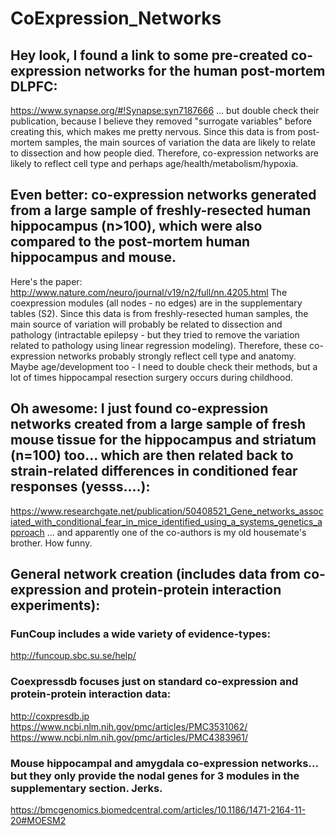 # CoExpression_Networks


## Hey look, I found a link to some pre-created co-expression networks for the human post-mortem DLPFC:
https://www.synapse.org/#!Synapse:syn7187666
... but double check their publication, because I believe they removed "surrogate variables" before creating this, which makes me pretty nervous.
Since this data is from post-mortem samples, the main sources of variation the data are likely to relate to dissection and how people died. Therefore, co-expression networks are likely to reflect cell type and perhaps age/health/metabolism/hypoxia.

## Even better: co-expression networks generated from a large sample of freshly-resected human hippocampus (n>100), which were also compared to the post-mortem human hippocampus and mouse.
Here's the paper:
http://www.nature.com/neuro/journal/v19/n2/full/nn.4205.html
The coexpression modules (all nodes - no edges) are in the supplementary tables (S2).
Since this data is from freshly-resected human samples, the main source of variation will probably be related to dissection and pathology (intractable epilepsy - but they tried to remove the variation related to pathology using linear regression modeling). Therefore, these co-expression networks probably strongly reflect cell type and anatomy.  Maybe age/development too - I need to double check their methods, but a lot of times hippocampal resection surgery occurs during childhood.

## Oh awesome: I just found co-expression networks created from a large sample of fresh mouse tissue for the hippocampus and striatum (n=100) too... which are then related back to strain-related differences in conditioned fear responses (yesss....):
https://www.researchgate.net/publication/50408521_Gene_networks_associated_with_conditional_fear_in_mice_identified_using_a_systems_genetics_approach
... and apparently one of the co-authors is my old housemate's brother. How funny.


## General network creation (includes data from co-expression and protein-protein interaction experiments):

### FunCoup includes a wide variety of evidence-types:
http://funcoup.sbc.su.se/help/

### Coexpressdb focuses just on standard co-expression and protein-protein interaction data:
http://coxpresdb.jp
https://www.ncbi.nlm.nih.gov/pmc/articles/PMC3531062/
https://www.ncbi.nlm.nih.gov/pmc/articles/PMC4383961/

### Mouse hippocampal and amygdala co-expression networks... but they only provide the nodal genes for 3 modules in the supplementary section. Jerks.
https://bmcgenomics.biomedcentral.com/articles/10.1186/1471-2164-11-20#MOESM2


